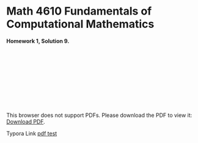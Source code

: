 # Math 4610 Fundamentals of Computational Mathematics
**Homework 1, Solution 9.**

<object data="http://github.com/gbmitchell/math4610/blob/master/HW1/IVP_Plot.pdf" type="application/pdf" width="700px" height="700px">
    <embed src="http://github.com/gbmitchell/math4610/blob/master/HW1/IVP_Plot.pdf">
        <p>This browser does not support PDFs. Please download the PDF to view it: <a href="http://github.com/gbmitchell/math4610/blob/master/HW1/IVP_Plot.pdf">Download PDF</a>.</p>
    </embed>
</object>

Typora Link [pdf test](https://gbmitchell.github.io/math4610/Hw1/IVP_Plot)
